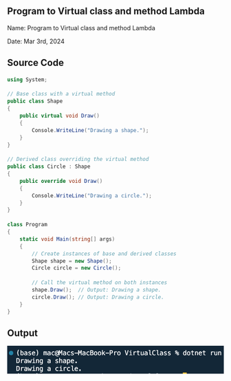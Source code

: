 ## Program to Virtual class and method  Lambda

Name: Program to Virtual class and method Lambda

Date: Mar 3rd, 2024

## Source Code

```csharp // See https://aka.ms/new-console-template for more information
using System;

// Base class with a virtual method
public class Shape
{
    public virtual void Draw()
    {
        Console.WriteLine("Drawing a shape.");
    }
}

// Derived class overriding the virtual method
public class Circle : Shape
{
    public override void Draw()
    {
        Console.WriteLine("Drawing a circle.");
    }
}

class Program
{
    static void Main(string[] args)
    {
        // Create instances of base and derived classes
        Shape shape = new Shape();
        Circle circle = new Circle();

        // Call the virtual method on both instances
        shape.Draw();  // Output: Drawing a shape.
        circle.Draw(); // Output: Drawing a circle.
    }
}

```

## Output

![Program to Virtual class and method Lambda](./output.png)
